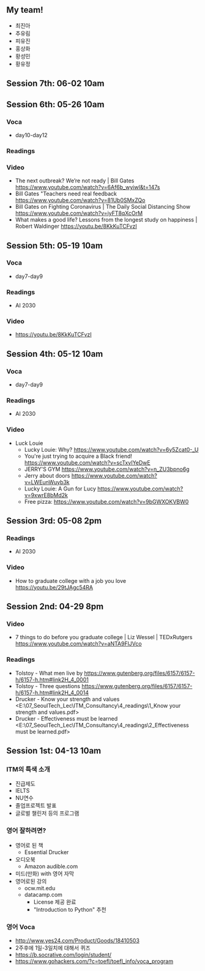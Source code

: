 ## My team!

+ 최진아
+ 추유림
+ 피유진
+ 홍상화
+ 황성민
+ 황유정

## Session 7th: 06-02 10am

## Session 6th: 05-26 10am

### Voca

+ day10-day12

### Readings

### Video

+ The next outbreak? We’re not ready | Bill Gates https://www.youtube.com/watch?v=6Af6b_wyiwI&t=147s
+ Bill Gates "Teachers need real feedback https://www.youtube.com/watch?v=81Ub0SMxZQo
+ Bill Gates on Fighting Coronavirus | The Daily Social Distancing Show https://www.youtube.com/watch?v=iyFT8qXcOrM
+ What makes a good life? Lessons from the longest study on happiness | Robert Waldinger https://youtu.be/8KkKuTCFvzI

## Session 5th: 05-19 10am

### Voca

+ day7-day9 

### Readings

+ AI 2030

### Video

+ https://youtu.be/8KkKuTCFvzI

## Session 4th: 05-12 10am

### Voca

+ day7-day9 

### Readings

+ AI 2030

### Video

+ Luck Louie
    + Lucky Louie: Why? <https://www.youtube.com/watch?v=6y5Zcat0-_U>
    + You're just trying to acquire a Black friend! <https://www.youtube.com/watch?v=scTxvIYeDwE>
    + JERRY'S GYM <https://www.youtube.com/watch?v=n_ZU3bpno6g>
    + Jerry about doors <https://www.youtube.com/watch?v=LWEunWuyb3k>
    + Lucky Louie: A Gun for Lucy <https://www.youtube.com/watch?v=9xwrE8bMd2k>
    + Free pizza: <https://www.youtube.com/watch?v=9bGWXOKVBW0>

## Session 3rd: 05-08 2pm

### Readings

+ AI 2030

### Video

+ How to graduate college with a job you love <https://youtu.be/29tJAgc54RA>
    
## Session 2nd: 04-29 8pm

### Video

+ 7 things to do before you graduate college | Liz Wessel | TEDxRutgers <https://www.youtube.com/watch?v=aNTA9FlJVco>

### Readings

+ Tolstoy - What men live by <https://www.gutenberg.org/files/6157/6157-h/6157-h.htm#link2H_4_0001>
+ Tolstoy - Three questions <https://www.gutenberg.org/files/6157/6157-h/6157-h.htm#link2H_4_0014>
+ Drucker - Know your strength and values <E:\07_SeoulTech_Lec\ITM_Consultancy\4_readings\1_Know your strength and values.pdf>
+ Drucker - Effectiveness must be learned <E:\07_SeoulTech_Lec\ITM_Consultancy\4_readings\2_Effectiveness must be learned.pdf>

## Session 1st: 04-13 10am

### ITM의 특색 소개

+ 진급제도
+ IELTS
+ NU연수
+ 졸업프로젝트 발표
+ 글로벌 챌린저 등의 프로그램

### 영어 잘하려면?

+ 영어로 된 책
    + Essential Drucker
+ 오디오북
    + Amazon audible.com
+ 미드(만화) with 영어 자막
+ 영어로된 강의 
    + ocw.mit.edu
    + datacamp.com
        + License 제공 완료
        + "Introduction to Python" 추천 

### 영어 Voca

+ <http://www.yes24.com/Product/Goods/18410503>
+ 2주후에 1일-3일치에 대해서 퀴즈
+ <https://b.socrative.com/login/student/>
+ <https://www.gohackers.com/?c=toefl/toefl_info/voca_program>
